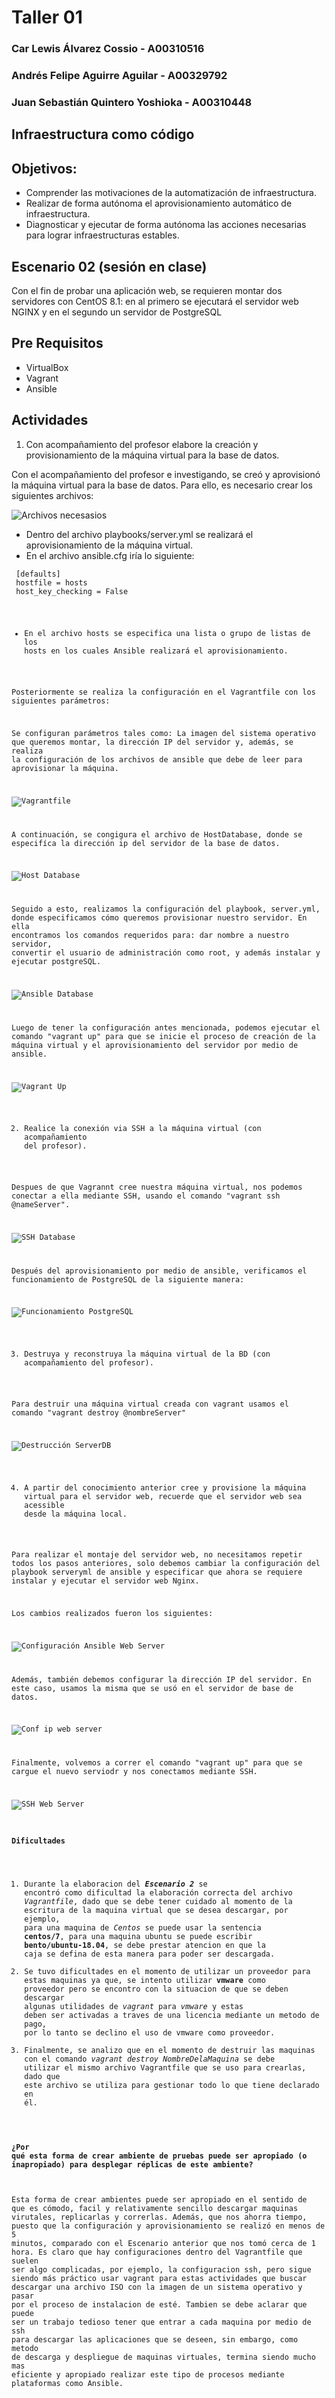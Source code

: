 # Taller 01

### Car Lewis Álvarez Cossio - A00310516
### Andrés Felipe Aguirre Aguilar - A00329792
### Juan Sebastián Quintero Yoshioka - A00310448

## Infraestructura como código
## Objetivos:
- Comprender las motivaciones de la automatización de infraestructura.
- Realizar de forma autónoma el aprovisionamiento automático de infraestructura.
- Diagnosticar y ejecutar de forma autónoma las acciones necesarias para lograr infraestructuras estables.

## Escenario 02 (sesión en clase)

Con el fin de probar una aplicación web, se requieren montar dos servidores con CentOS 8.1: en al primero se ejecutará el servidor web NGINX y en el segundo un servidor de PostgreSQL

## Pre Requisitos

- VirtualBox
- Vagrant
- Ansible

## Actividades

1. Con acompañamiento del profesor elabore la creación y provisionamiento de la máquina virtual para la base de datos.

Con el acompañamiento del profesor e investigando, se creó y aprovisionó la máquina virtual para la base de datos. Para ello, es necesario crear los siguientes archivos:

![Archivos necesasios](/taller01_Aguirre-Alvarez-Quintero/imagenes/ArchivosNecesarios.png)

- Dentro del archivo playbooks/server.yml se realizará el aprovisionamiento de la máquina virtual.
- En el archivo ansible.cfg iría lo siguiente: 

<code> [defaults] </code> <br>
<code> hostfile = hosts </code> <br>
<code> host_key_checking = False

- En el archivo hosts se especifica una lista o grupo de listas de los hosts en los cuales Ansible realizará el aprovisionamiento.

Posteriormente se realiza la configuración en el Vagrantfile con los siguientes parámetros:

Se configuran parámetros tales como: La imagen del sistema operativo que queremos montar, la dirección IP del servidor y, además, se realiza la configuración de los archivos de ansible que debe de leer para aprovisionar la máquina.

![Vagrantfile](/taller01_Aguirre-Alvarez-Quintero/imagenes/Vagrant.png)

A continuación, se congigura el archivo de HostDatabase, donde se especifíca la dirección ip del servidor de la base de datos.

![Host Database](/taller01_Aguirre-Alvarez-Quintero/imagenes/HostDatabase.png)

Seguido a esto, realizamos la configuración del playbook, server.yml, donde especificamos cómo queremos provisionar nuestro servidor. En ella encontramos los comandos requeridos para: dar nombre a nuestro servidor, convertir el usuario de administración como root, y además instalar y ejecutar postgreSQL.

![Ansible Database](/taller01_Aguirre-Alvarez-Quintero/imagenes/AnsibleDatabase.png)

Luego de tener la configuración antes mencionada, podemos ejecutar el comando "vagrant up" para que se inicie el proceso de creación de la máquina virtual y el aprovisionamiento del servidor por medio de ansible.

![Vagrant Up](/taller01_Aguirre-Alvarez-Quintero/imagenes/VagrantUP.png)

2. Realice la conexión via SSH a la máquina virtual (con acompañamiento del profesor).

Despues de que Vagrannt cree nuestra máquina virtual, nos podemos conectar a ella mediante SSH, usando el comando "vagrant ssh @nameServer".

![SSH Database](/taller01_Aguirre-Alvarez-Quintero/imagenes/SSHDatabase.png)

Después del aprovisionamiento por medio de ansible, verificamos el funcionamiento de PostgreSQL de la siguiente manera:

![Funcionamiento PostgreSQL](/taller01_Aguirre-Alvarez-Quintero/imagenes/PostgresFuncionando.png)

3. Destruya y reconstruya la máquina virtual de la BD (con acompañamiento del profesor).

Para destruir una máquina virtual creada con vagrant usamos el comando "vagrant destroy @nombreServer"

![Destrucción ServerDB](/taller01_Aguirre-Alvarez-Quintero/imagenes/VagrantDestroy.png)

4. A partir del conocimiento anterior cree y provisione la máquina virtual para el servidor web, recuerde que el servidor web sea acessible desde la máquina local.

Para realizar el montaje del servidor web, no necesitamos repetir todos los pasos anteriores, solo debemos cambiar la configuración del playbook serveryml de ansible y especificar que ahora se requiere instalar y ejecutar el servidor web Nginx.

Los cambios realizados fueron los siguientes:

![Configuración Ansible Web Server](/taller01_Aguirre-Alvarez-Quintero/imagenes/AnsibleWebServer.png)

Además, también debemos configurar la dirección IP del servidor. En este caso, usamos la misma que se usó en el servidor de base de datos.

![Conf ip web server](/taller01_Aguirre-Alvarez-Quintero/imagenes/HostWebServer.png)

Finalmente, volvemos a correr el comando "vagrant up" para que se cargue el nuevo serviodr y nos conectamos mediante SSH.

![SSH Web Server](/taller01_Aguirre-Alvarez-Quintero/imagenes/SSHandHttpdRunning.png)

#### Dificultades

1. Durante la elaboracion del ***Escenario 2*** se encontró como dificultad la elaboración correcta del archivo *Vagrantfile*, dado que se debe tener cuidado al momento de la escritura de la maquina virtual que se desea descargar, por ejemplo, para una maquina de *Centos* se puede usar la sentencia **centos/7**, para una maquina ubuntu se puede escribir **bento/ubuntu-18.04**, se debe prestar atencion en que la caja se defina de esta manera para poder ser descargada.
2. Se tuvo dificultades en el momento de utilizar un proveedor para estas maquinas ya que, se intento utilizar **vmware** como proveedor pero se encontro con la situacion de que se deben descargar algunas utilidades de *vagrant* para *vmware* y estas deben ser activadas a traves de una licencia mediante un metodo de pago, por lo tanto se declino el uso de vmware como proveedor.
3. Finalmente, se analizo que en el momento de destruir las maquinas con el comando *vagrant destroy NombreDelaMaquina* se debe utilizar el mismo archivo Vagrantfile que se uso para crearlas, dado que este archivo se utiliza para gestionar todo lo que tiene declarado en él.

#### ¿Por qué esta forma de crear ambiente de pruebas puede ser apropiado (o inapropiado) para desplegar réplicas de este ambiente?

Esta forma de crear ambientes puede ser apropiado en el sentido de que es cómodo, facil y relativamente sencillo descargar maquinas virutales, replicarlas y correrlas. Además, que nos ahorra tiempo, puesto que la configuración y aprovisionamiento se realizó en menos de 5 minutos, comparado con el Escenario anterior que nos tomó cerca de 1 hora. Es claro que hay configuraciones dentro del Vagrantfile que suelen ser algo complicadas, por ejemplo, la configuracion ssh, pero sigue siendo más práctico usar vagrant para estas actividades que buscar descargar una archivo ISO con la imagen de un sistema operativo y pasar por el proceso de instalacion de esté. Tambien se debe aclarar que puede ser un trabajo tedioso tener que entrar a cada maquina por medio de ssh para descargar las aplicaciones que se deseen, sin embargo, como metodo de descarga y despliegue de maquinas virtuales, termina siendo mucho mas eficiente y apropiado realizar este tipo de procesos mediante plataformas como Ansible.
